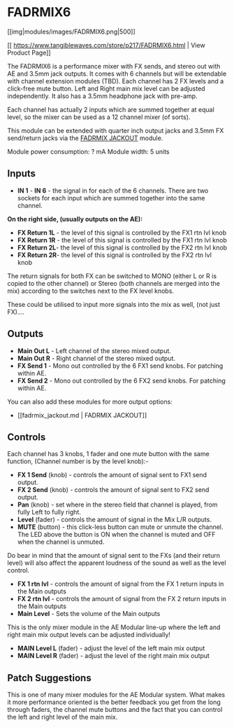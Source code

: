# FADRMIX6
[[img|modules/images/FADRMIX6.png|500]]

[[ https://www.tangiblewaves.com/store/p217/FADRMIX6.html | View Product Page]]

The FADRMIX6 is a performance mixer with FX sends, and stereo out with AE and 3.5mm jack outputs. It comes with 6 channels but will be extendable with channel extension modules (TBD). Each channel has 2 FX levels and a click-free mute button. Left and Right main mix level can be adjusted independently. It also has a 3.5mm headphone jack with pre-amp.

Each channel has actually 2 inputs which are summed together at equal level, so the mixer can be used as a 12 channel mixer (of sorts).

This module can be extended with quarter inch output jacks and 3.5mm FX send/return jacks via the [FADRMIX JACKOUT](modules/fadrmix_jackout.md) module.

Module power consumption: ? mA
Module width: 5 units

## Inputs

* **IN 1** - **IN 6** - the signal in for each of the 6 channels. There are two sockets for each input which are summed together into the same channel.

**On the right side, (usually outputs on the AE):**

* **FX Return 1L** - the level of this signal is controlled by the FX1 rtn lvl knob
* **FX Return 1R** - the level of this signal is controlled by the FX1 rtn lvl knob
* **FX Return 2L**- the level of this signal is controlled by the FX2 rtn lvl knob
* **FX Return 2R**- the level of this signal is controlled by the FX2 rtn lvl knob

The return signals for both FX can be switched to MONO (either L or R is copied to the other channel) or Stereo (both channels are merged into the mix) according to the switches next to the FX level knobs.

These could be utilised to input more signals into the mix as well, (not just FX)....

## Outputs

* **Main Out L** - Left channel of the stereo mixed output.
* **Main Out R** - Right channel of the stereo mixed output.
* **FX Send 1** - Mono out controlled by the 6 FX1 send knobs. For patching within AE.
* **FX Send 2** - Mono out controlled by the 6 FX2 send knobs. For patching within AE.

You can also add these modules for more output options:

* [[fadrmix_jackout.md | FADRMIX JACKOUT]] 

## Controls

Each channel has 3 knobs, 1 fader and one mute button with the same function, (Channel number is by the level knob):-

* **FX 1 Send** (knob) - controls the amount of signal sent to FX1 send output.
* **FX 2 Send** (knob) - controls the amount of signal sent to FX2 send output.
* **Pan** (knob) - set where in the stereo field that channel is played, from fully Left to fully right.
* **Level** (fader) - controls the amount of signal in the Mix L/R outputs.
* **MUTE** (button) - this click-less button can mute or unmute the channel. The LED above the button is ON when the channel is muted and OFF when the channel is unmuted.

Do bear in mind that the amount of signal sent to the FXs (and their return level) will also affect the apparent loudness of the sound as well as the level control.

* **FX 1 rtn lvl** - controls the amount of signal from the FX 1 return inputs in the Main outputs
* **FX 2 rtn lvl** - controls the amount of signal from the FX 2 return inputs in the Main outputs
* **Main Level** - Sets the volume of the Main outputs

This is the only mixer module in the AE Modular line-up where the left and right main mix output levels can be adjusted individually!

* **MAIN Level L** (fader) - adjust the level of the left main mix output
* **MAIN Level R** (fader) - adjust the level of the right main mix output

## Patch Suggestions

This is one of many mixer modules for the AE Modular system. What makes it more performance oriented is the better feedback you get from the long through faders, the channel mute buttons and the fact that you can control the left and right level of the main mix.